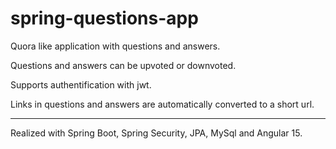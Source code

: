 # spring-questions-app

Quora like application with questions and answers.

Questions and answers can be upvoted or downvoted.

Supports authentification with jwt.

Links in questions and answers are automatically converted to a short url.



-----------

Realized with Spring Boot, Spring Security, JPA, MySql and Angular 15.
